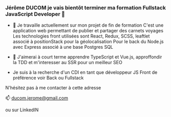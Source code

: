 ### Jérôme DUCOM je vais bientôt terminer ma formation Fullstack JavaScript Developer 👋

- 🔭 Je travaille actuellement sur mon projet de fin de formation
C'est une application web permettant de publier et partager des carnets voyages
Les technologies front utilisées sont React, Redux, SCSS, leaftlet associé à positionStack pour la géolocalisation
Pour le back du Node.js avec Express associé à une base Postgres SQL

- 🎯 J'aimerai à court terme apprendre TypeScript et Vue.js, approffondir la TDD et m'interesser au SSR pour un meilleur SEO 

-  Je suis à la recherche d'un CDI en tant que développeur JS Front de préférence voir Back ou Fullstack

N'hésitez pas à me contacter à cette adresse 

📫 ducom.jerome@gmail.com

ou sur LinkedIN

<!--
**LeJ84/LeJ84** is a ✨ _special_ ✨ repository because its `README.md` (this file) appears on your GitHub profile.

Here are some ideas to get you started:

- 🔭 I’m currently working on ...
- 🌱 I’m currently learning ...
- 👯 I’m looking to collaborate on ...
- 🤔 I’m looking for help with ...
- 💬 Ask me about ...
- 📫 How to reach me: ...
- 😄 Pronouns: ...
- ⚡ Fun fact: ...
-->
